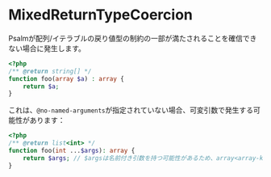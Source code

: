 # MixedReturnTypeCoercion
Psalmが配列/イテラブルの戻り値型の制約の一部が満たされることを確信できない場合に発生します。

```php
<?php
/** @return string[] */
function foo(array $a) : array {
    return $a;
}
```

これは、`@no-named-arguments`が指定されていない場合、可変引数で発生する可能性があります：

```php
<?php
/** @return list<int> */
function foo(int ...$args): array {
    return $args; // $argsは名前付き引数を持つ可能性があるため、array<array-key, int>です
}
```
